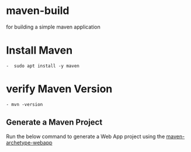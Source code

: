 # maven-build
for building a simple maven application


# Install Maven 
    -  sudo apt install -y maven

# verify Maven Version 
    - mvn -version


## Generate a Maven Project 
 Run the below command to generate a Web App project using the [maven-archetype-webapp](https://maven.apache.org/guides/introduction/introduction-to-archetypes.html)